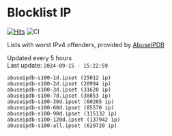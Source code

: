 # Blocklist IP

[![Hits](https://hits.seeyoufarm.com/api/count/incr/badge.svg?url=https%3A%2F%2Fgithub.com%2Fborestad%2Fblocklist-ip%2F&count_bg=%2379C83D&title_bg=%23555555&icon=&icon_color=%23E7E7E7&title=hits&edge_flat=false)](https://hits.seeyoufarm.com)  ![CI](https://img.shields.io/github/workflow/status/borestad/blocklist-ip/CI?style=flat-square)

Lists with worst IPv4 offenders, provided by [AbuseIPDB](https://www.abuseipdb.com/)

<!-- FOOTER-PLACEHOLDER -->
Updated every 5 hours<br>
Last update: `2024-09-15 - 15:22:59`
```
abuseipdb-s100-1d.ipset (25012 ip)
abuseipdb-s100-2d.ipset (28994 ip)
abuseipdb-s100-3d.ipset (31620 ip)
abuseipdb-s100-7d.ipset (38853 ip)
abuseipdb-s100-30d.ipset (60205 ip)
abuseipdb-s100-60d.ipset (85570 ip)
abuseipdb-s100-90d.ipset (115132 ip)
abuseipdb-s100-120d.ipset (137942 ip)
abuseipdb-s100-all.ipset (629720 ip)
```

